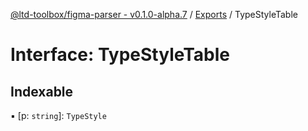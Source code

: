 [@ltd-toolbox/figma-parser - v0.1.0-alpha.7](../README.md) / [Exports](../modules.md) / TypeStyleTable

# Interface: TypeStyleTable

## Indexable

▪ [p: `string`]: `TypeStyle`
